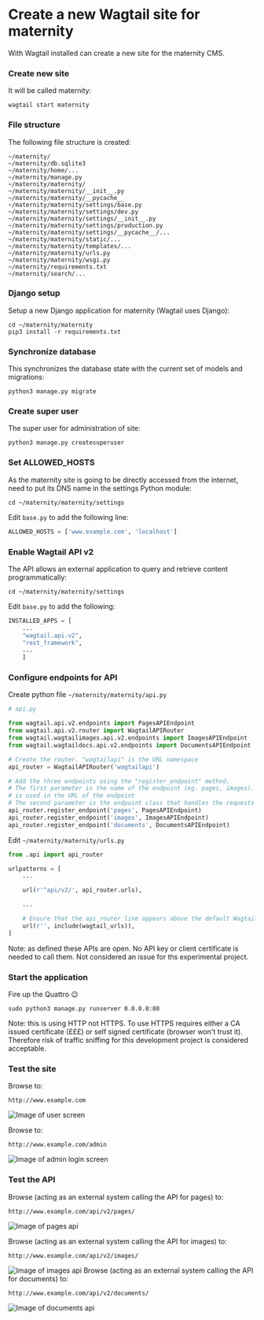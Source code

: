# Create a new Wagtail site for maternity
With Wagtail installed can create a new site for the maternity CMS.
### Create new site
It will be called maternity:
```
wagtail start maternity
```
### File structure
The following file structure is created:
```
~/maternity/
~/maternity/db.sqlite3
~/maternity/home/...
~/maternity/manage.py
~/maternity/maternity/
~/maternity/maternity/__init__.py
~/maternity/maternity/__pycache__
~/maternity/maternity/settings/base.py
~/maternity/maternity/settings/dev.py
~/maternity/maternity/settings/__init__.py
~/maternity/maternity/settings/production.py
~/maternity/maternity/settings/__pycache__/...
~/maternity/maternity/static/...
~/maternity/maternity/templates/...
~/maternity/maternity/urls.py
~/maternity/maternity/wsgi.py
~/maternity/requirements.txt
~/maternity/search/...
```
### Django setup
Setup a new Django application for maternity (Wagtail uses Django):
```
cd ~/maternity/maternity
pip3 install -r requirements.txt
```
### Synchronize database
This synchronizes the database state with the current set of models and migrations:
```
python3 manage.py migrate
```
### Create super user
The super user for administration of site:
```
python3 manage.py createsuperuser
```
### Set ALLOWED_HOSTS
As the maternity site is going to be directly accessed from the internet, need to put its DNS name in the settings Python module:
```
cd ~/maternity/maternity/settings
```
Edit `base.py` to add the following line:
```python
ALLOWED_HOSTS = ['www.example.com', 'localhost']
```
### Enable Wagtail API v2
The API allows an external application to query and retrieve content programmatically:
```
cd ~/maternity/maternity/settings
```
Edit `base.py` to add the following:
```python
INSTALLED_APPS = [
    ...
    "wagtail.api.v2",
    "rest_framework",
    ...
    ]
```
### Configure endpoints for API
Create python file `~/maternity/maternity/api.py`
```python
# api.py

from wagtail.api.v2.endpoints import PagesAPIEndpoint
from wagtail.api.v2.router import WagtailAPIRouter
from wagtail.wagtailimages.api.v2.endpoints import ImagesAPIEndpoint
from wagtail.wagtaildocs.api.v2.endpoints import DocumentsAPIEndpoint

# Create the router. "wagtailapi" is the URL namespace
api_router = WagtailAPIRouter('wagtailapi')

# Add the three endpoints using the "register_endpoint" method.
# The first parameter is the name of the endpoint (eg. pages, images). This
# is used in the URL of the endpoint
# The second parameter is the endpoint class that handles the requests
api_router.register_endpoint('pages', PagesAPIEndpoint)
api_router.register_endpoint('images', ImagesAPIEndpoint)
api_router.register_endpoint('documents', DocumentsAPIEndpoint)
```
Edit `~/maternity/maternity/urls.py`
```python
from .api import api_router

urlpatterns = [
    ...

    url(r'^api/v2/', api_router.urls),

    ...

    # Ensure that the api_router line appears above the default Wagtail page serving route
    url(r'', include(wagtail_urls)),
]
```
Note: as defined these APIs are open. No API key or client certificate is needed to call them. Not considered an issue for ths experimental project.
### Start the application
Fire up the Quattro :wink:
```
sudo python3 manage.py runserver 0.0.0.0:80
```
Note: this is using HTTP not HTTPS. To use HTTPS requires either a CA issued certificate (£££) or self signed certificate (browser won't trust it). Therefore risk of traffic sniffing for this development project is considered acceptable.
### Test the site
Browse to:
```
http://www.example.com
```
![Image of user screen](https://github.com/childhealth/Wagtail/blob/master/WagtailUserUI.png)

Browse to:
```
http://www.example.com/admin
```
![Image of admin login screen](https://github.com/childhealth/Wagtail/blob/master/WagtailAdminUI.png)
### Test the API
Browse (acting as an external system calling the API for pages) to:
```
http://www.example.com/api/v2/pages/
```
![Image of pages api](https://github.com/childhealth/Wagtail/blob/master/WagtailPagesApi.png)

Browse (acting as an external system calling the API for images) to:
```
http://www.example.com/api/v2/images/
```
![Image of images api](https://github.com/childhealth/Wagtail/blob/master/WagtailImagesApi.png)
Browse (acting as an external system calling the API for documents) to:
```
http://www.example.com/api/v2/documents/
```
![Image of documents api](https://github.com/childhealth/Wagtail/blob/master/WagtailDocumentsApi.png)
